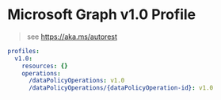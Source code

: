 # Microsoft Graph v1.0 Profile

> see https://aka.ms/autorest

``` yaml
profiles:
  v1.0:
    resources: {}
    operations:
      /dataPolicyOperations: v1.0
      /dataPolicyOperations/{dataPolicyOperation-id}: v1.0

```
